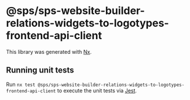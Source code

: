 # @sps/sps-website-builder-relations-widgets-to-logotypes-frontend-api-client

This library was generated with [Nx](https://nx.dev).

## Running unit tests

Run `nx test @sps/sps-website-builder-relations-widgets-to-logotypes-frontend-api-client` to execute the unit tests via [Jest](https://jestjs.io).
